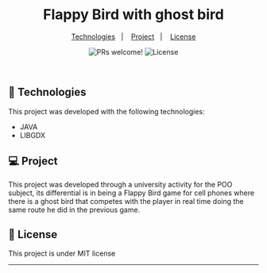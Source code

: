 <h1 align="center">
	Flappy Bird with ghost bird
</h1>

<p align="center">
  <a href="#-tecnologias">Technologies</a>&nbsp;&nbsp;&nbsp;|&nbsp;&nbsp;&nbsp;
  <a href="#-projeto">Project</a>&nbsp;&nbsp;&nbsp;|&nbsp;&nbsp;&nbsp;
  <a href="#memo-licença">License</a>
</p>

<p align="center">
 <img src="https://img.shields.io/static/v1?label=PRs&message=welcome&color=49AA26&labelColor=000000" alt="PRs welcome!" />

  <img alt="License" src="https://img.shields.io/static/v1?label=license&message=MIT&color=49AA26&labelColor=000000">
</p>

<br>

## 🚀 Technologies

This project was developed with the following technologies:

- JAVA
- LIBGDX


## 💻 Project

This project was developed through a university activity for the POO subject, its differential is in being a Flappy Bird game for cell phones where there is a ghost bird that competes with the player in real time doing the same route he did in the previous game.


## :memo: License

This project is under MIT license

---

